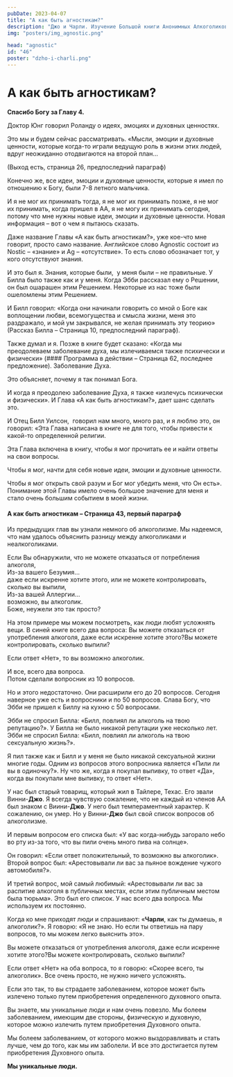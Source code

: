 ```yaml
---
pubDate: 2023-04-07
title: "А как быть агностикам?"
description: "Джо и Чарли. Изучение Большой книги Анонимных Алкоголиков. (045)"
img: "posters/img_agnostic.png"

head: "agnostic"
id: "46"
poster: "dzho-i-charli.png"
---
```


# А как быть агностикам?

**Спасибо Богу за Главу 4.**

Доктор Юнг говорил Роланду о идеях, эмоциях и духовных ценностях.

Это мы и будем сейчас рассматривать.
«Мысли, эмоции и духовные ценности, которые когда-то играли ведущую роль в жизни этих людей, вдруг неожиданно отодвигаются на второй план…

(Выход есть, страница 26, предпоследний параграф)

Конечно же, все идеи, эмоции и духовные ценности, которые я имел по отношению к Богу, были 7-8 летного мальчика.

И я не мог их принимать тогда, я не мог их принимать позже, я не мог их принимать, когда пришел в АА, я не могу их принимать сегодня, потому что мне нужны новые идеи, эмоции и духовные ценности. Новая информация – вот о чем я пытаюсь сказать.

Даже название Главы «А как быть агностикам?», уже кое-что мне говорит, просто само название.
Английское слово Agnostic состоит из Nostic – «знание» и Ag – «отсутствие». То есть слово обозначает тот, у кого отсутствуют знания.

И это был я. Знания, которые были,  у меня были – не правильные. У Билла было также как и у меня. Когда Эбби рассказал ему о Решении, он был ошарашен этим Решением. Некоторые из нас тоже были ошеломлены этим Решением.

И Билл говорил: «Когда они начинали говорить со мной о Боге как воплощении любви, всемогущества и смысла жизни, меня это раздражало, и мой ум закрывался, не желая принимать эту теорию» (Рассказ Билла – Страница 10, предпоследний параграф).

Также думал и я. Позже в книге будет сказано: «Когда мы преодолеваем заболевание духа, мы излечиваемся также психически и физически» (#### Программа в действии – Страница 62, последнее предложение). Заболевание Духа.

Это объясняет, почему я так понимал Бога.

И когда я преодолею заболевание Духа, я также «излечусь психически и физически». И Глава «А как быть агностикам?», дает шанс сделать это.

И Отец Билл Уилсон,  говорил нам много, много раз, и я люблю это, он говорил: «Эта Глава написана в книге не для того, чтобы привести к какой-то определенной религии.

Эта Глава включена в книгу, чтобы я мог прочитать ее и найти ответы на свои вопросы.

Чтобы я мог, начти для себя новые идеи, эмоции и духовные ценности.

Чтобы я мог открыть свой разум и Бог мог убедить меня, что Он есть». Понимание этой Главы имело очень большое значение для меня и стало очень большим событием в моей жизни.

#### А как быть агностикам – Страница 43, первый параграф

Из предыдущих глав вы узнали немного об алкоголизме. Мы надеемся, что нам удалось объяснить разницу между алкоголиками и неалкоголиками.

Если Вы обнаружили, что не можете отказаться от потребления алкоголя, <br>
Из-за вашего Безумия… <br>
даже если искренне хотите этого, или не можете контролировать, сколько вы выпили, <br>
Из-за вашей Аллергии… <br>
возможно, вы алкоголик. <br>
Боже, неужели это так просто?

На этом примере мы можем посмотреть, как люди любят усложнять вещи. В синей книге всего два вопроса:
Вы можете отказаться от употребления алкоголя, даже если искренне хотите этого?Вы можете контролировать, сколько выпили?

Если ответ «Нет», то вы возможно алкоголик.

И все, всего два вопроса. <br>
Потом сделали вопросник из 10 вопросов.

Но и этого недостаточно. Они расширили его до 20 вопросов. Сегодня наверное уже есть и вопросники и по 50 вопросов. Слава Богу, что Эбби не пришел к Биллу на кухню с 50 вопросами.

Эбби не спросил Билла: «Билл, повлиял ли алкоголь на твою репутацию?». У Билла не было никакой репутации уже несколько лет. Эбби не спросил Билла: «Билл, повлиял ли алкоголь на твою сексуальную жизнь?».

Я пил также как и Билл и у меня не было никакой сексуальной жизни многие годы. Одним из вопросов этого вопросника является «Пили ли вы в одиночку?». Ну что же, когда я покупал выпивку, то ответ «Да», когда вы покупали мне выпивку, то ответ «Нет».

У нас был старый товарищ, который жил в Тайлере, Техас. Его звали Винни-**Джо**. Я всегда чувствую сожаление, что не каждый из членов АА был знаком с Виини-**Джо**. У него был темпераментный характер. К сожалению, он умер. Но у Винни-**Джо** был свой список вопросов об алкоголизме.

И первым вопросом его списка был: «У вас когда-нибудь загорало небо во рту из-за того, что вы пили очень много пива на солнце».

Он говорил: «Если ответ положительный, то возможно вы алкоголик». Второй вопрос был: «Арестовывали ли вас за пьяное вождение чужого автомобиля?».

И третий вопрос, мой самый любимый: «Арестовывали ли вас за распитие алкоголя в публичных местах, если этим публичным местом была тюрьма». Это был его список. У нас всего два вопроса. Мы используем их постоянно.

Когда ко мне приходят люди и спрашивают: «**Чарли**, как ты думаешь, я алкоголик?». Я говорю: «Я не знаю. Но если ты ответишь на пару вопросов, то мы можем легко выяснить это».

Вы можете отказаться от употребления алкоголя, даже если искренне хотите этого?Вы можете контролировать, сколько выпили?

Если ответ «Нет» на оба вопроса, то я говорю: «Скорее всего, ты алкоголик». Все очень просто, не нужно ничего усложнять.

Если это так, то вы страдаете заболеванием, которое может быть излечено только путем приобретения определенного духовного опыта.

Вы знаете, мы уникальные люди и нам очень повезло. Мы болеем заболеванием, имеющим две стороны, физическую и духовную, которое можно излечить путем приобретения Духовного опыта.

Мы болеем заболеванием, от которого можно выздоравливать и стать лучше, чем до того, как мы им заболели. И все это достигается путем приобретения Духовного опыта.

**Мы уникальные люди.**
